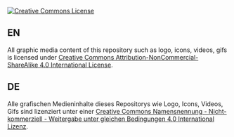 [![Creative Commons License](https://i.creativecommons.org/l/by-nc-sa/4.0/88x31.png)](http://creativecommons.org/licenses/by-nc-sa/4.0/)

## EN

All graphic media content of this repository such as logo, icons, videos, gifs is licensed under 
[Creative Commons Attribution-NonCommercial-ShareAlike 4.0 International License](http://creativecommons.org/licenses/by-nc-sa/4.0/).

## DE

Alle grafischen Medieninhalte dieses Repositorys wie Logo, Icons, Videos, Gifs sind lizenziert unter einer 
[Creative Commons Namensnennung - Nicht-kommerziell - Weitergabe unter gleichen Bedingungen 4.0 International Lizenz](http://creativecommons.org/licenses/by-nc-sa/4.0/).
